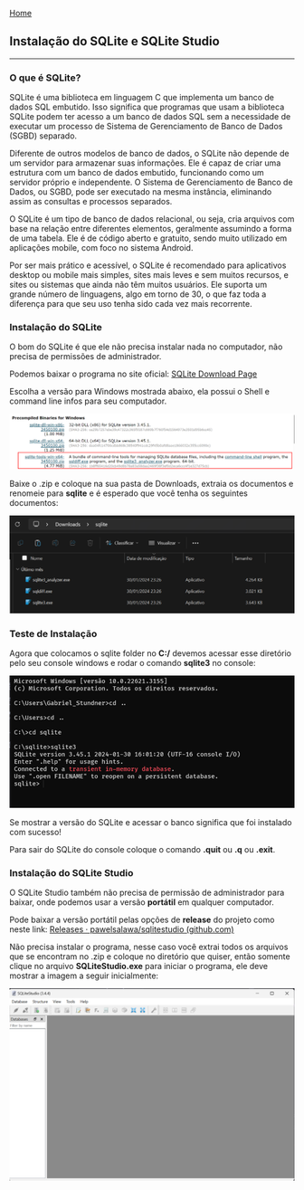 [Home](README.md)

## Instalação do SQLite e SQLite Studio
---
### O que é SQLite?

SQLite é uma biblioteca em linguagem C que implementa um banco de dados SQL embutido. Isso significa que programas que usam a biblioteca SQLite podem ter acesso a um banco de dados SQL sem a necessidade de executar um processo de Sistema de Gerenciamento de Banco de Dados (SGBD) separado.

Diferente de outros modelos de banco de dados, o SQLite não depende de um servidor para armazenar suas informações. Ele é capaz de criar uma estrutura com um banco de dados embutido, funcionando como um servidor próprio e independente. O Sistema de Gerenciamento de Banco de Dados, ou SGBD, pode ser executado na mesma instância, eliminando assim as consultas e processos separados.

O SQLite é um tipo de banco de dados relacional, ou seja, cria arquivos com base na relação entre diferentes elementos, geralmente assumindo a forma de uma tabela. Ele é de código aberto e gratuito, sendo muito utilizado em aplicações mobile, com foco no sistema Android.

Por ser mais prático e acessível, o SQLite é recomendado para aplicativos desktop ou mobile mais simples, sites mais leves e sem muitos recursos, e sites ou sistemas que ainda não têm muitos usuários. Ele suporta um grande número de linguagens, algo em torno de 30, o que faz toda a diferença para que seu uso tenha sido cada vez mais recorrente.

### Instalação do SQLite

O bom do SQLite é que ele não precisa instalar nada no computador, não precisa de permissões de administrador.

Podemos baixar o programa no site oficial: [SQLite Download Page](https://sqlite.org/download.html)

Escolha a versão para Windows mostrada abaixo, ela possui o Shell e command line infos para seu computador.

![Versão de Download](images/SQLiteVersionWindows.png)

Baixe o .zip e coloque na sua pasta de Downloads, extraia os documentos e renomeie para __sqlite__ e é esperado que você tenha os seguintes documentos:

![Folder gerado](images/SQLiteFolder.png)

### Teste de Instalação

Agora que colocamos o sqlite folder no **C:/** devemos acessar esse diretório pelo seu console windows e rodar o comando **sqlite3** no console:

![Acessando SQLite](images/SQLiteAccess.png)

Se mostrar a versão do SQLite e acessar o banco significa que foi instalado com sucesso!

Para sair do SQLite do console coloque o comando **.quit** ou __.q__ ou __.exit__.

### Instalação do SQLite Studio

O SQLite Studio também não precisa de permissão de administrador para baixar, onde podemos usar a versão __portátil__ em qualquer computador.

Pode baixar a versão portátil pelas opções de __release__ do projeto como neste link: [Releases · pawelsalawa/sqlitestudio (github.com)](https://github.com/pawelsalawa/sqlitestudio/releases)

Não precisa instalar o programa, nesse caso você extrai todos os arquivos que se encontram no .zip e coloque no diretório que quiser, então somente clique no arquivo **SQLiteStudio.exe** para iniciar o programa, ele deve mostrar a imagem a seguir inicialmente:

![](images/SQLiteStudioOpening.png)






